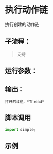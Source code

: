 # 执行动作链 
执行创建的动作链

## 子流程：
> 支持


## 运行参数：




## 输出：

    打开的线程，*Thread*


## 脚本调用

```python
import simple;

```

## 示例